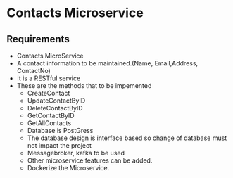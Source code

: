 # Contacts Microservice

## Requirements

- Contacts MicroService
- A contact information to be maintained.(Name, Email,Address, ContactNo)
- It is a RESTful service
- These are the methods that to be impemented
  - CreateContact
  - UpdateContactByID
  - DeleteContactByID
  - GetContactByID
  - GetAllContacts
  - Database is PostGress
  - The database design is interface based so change of database must not impact the project
  - Messagebroker, kafka to be used
  - Other microservice features can be added.
  - Dockerize the Microservice.
